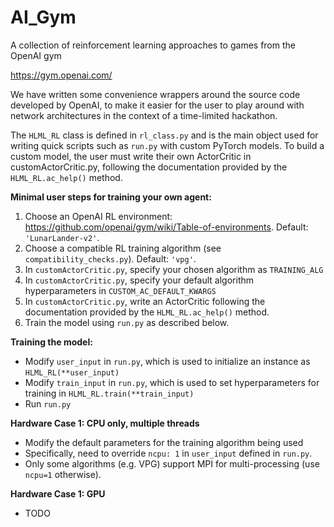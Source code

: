 # AI_Gym
A collection of reinforcement learning approaches to games from the OpenAI gym

https://gym.openai.com/

We have written some convenience wrappers around the source code developed by
OpenAI, to make it easier for the user to play around with network architectures
in the context of a time-limited hackathon.

The `HLML_RL` class is defined in `rl_class.py` and is the main object used for
writing quick scripts such as `run.py` with custom PyTorch models. To build a
custom model, the user must write their own ActorCritic in
customActorCritic.py, following the documentation provided by the
`HLML_RL.ac_help()` method.

**Minimal user steps for training your own agent:**
1) Choose an OpenAI RL environment: https://github.com/openai/gym/wiki/Table-of-environments. Default: `'LunarLander-v2'`.
2) Choose a compatible RL training algorithm (see `compatibility_checks.py`). Default: `'vpg'`. 
3) In `customActorCritic.py`, specify your chosen algorithm as `TRAINING_ALG` 
4) In `customActorCritic.py`, specify your default algorithm hyperparameters in `CUSTOM_AC_DEFAULT_KWARGS`
5) In `customActorCritic.py`, write an ActorCritic following the documentation provided by
  the `HLML_RL.ac_help()` method.
6) Train the model using `run.py` as described below. 

**Training the model:**
- Modify `user_input` in `run.py`, which is used to initialize an instance as `HLML_RL(**user_input)`
- Modify  `train_input` in `run.py`, which is used to set hyperparameters for training in `HLML_RL.train(**train_input)`
- Run `run.py`

**Hardware Case 1: CPU only, multiple threads**
- Modify the default parameters for the training algorithm being used
- Specifically, need to override `ncpu: 1` in `user_input` defined in `run.py`.
- Only some algorithms (e.g. VPG) support MPI for multi-processing (use `ncpu=1` otherwise).

**Hardware Case 1: GPU**
- TODO
